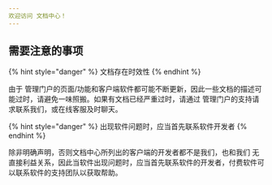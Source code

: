 ```yaml
---
欢迎访问 文档中心！
---
```


## 需要注意的事项

{% hint style="danger" %}
文档存在时效性
{% endhint %}

由于  管理门户的页面/功能和客户端软件都可能不断更新，因此一些文档的描述可能过时，请避免一味照搬。如果有文档已经严重过时，请通过 管理门户的支持请求联系我们，或在线客服及时聊天。

{% hint style="danger" %}
出现软件问题时，应当首先联系软件开发者
{% endhint %}

除非明确声明，否则文档中心所列出的客户端的开发者都不是我们，也和我们 无直接利益关系，因此当软件出现问题时，应当首先联系软件的开发者，付费软件可以联系软件的支持团队以获取帮助。  


